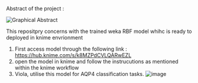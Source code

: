 Abstract of the project : 

![Graphical Abstract](./Graphical%20abstract.png)

This repositpry concerns with the trained weka RBF model whihc is ready to deployed in knime envrionment
1. First access model through the following link : https://hub.knime.com/s/k8MZPdCVLQARwEZL 
2. open the model in knime and follow the instrucutions as mentioned within the knime workflow
3. Viola, utilise this model for AQP4 classification tasks.
![image](https://github.com/user-attachments/assets/2fe069c3-f914-45fa-bd3f-53a6c7a6ea84)

